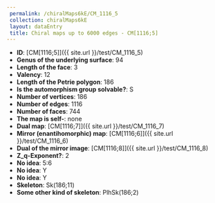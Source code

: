 ```yaml
--- 
 permalink: /chiralMaps6kE/CM_1116_5 
 collection: chiralMaps6kE
 layout: dataEntry
 title: Chiral maps up to 6000 edges - CM[1116;5]
---
```


- **ID**: [CM[1116;5]]({{ site.url }}/test/CM_1116_5)
- **Genus of the underlying surface**: 94
- **Length of the face**: 3
- **Valency**: 12
- **Length of the Petrie polygon**: 186
- **Is the automorphism group solvable?**: S
- **Number of vertices**: 186
- **Number of edges**: 1116
- **Number of faces**: 744
- **The map is self-**: none
- **Dual map**: [CM[1116;7]]({{ site.url }}/test/CM_1116_7)
- **Mirror (enantihomorphic) map**: [CM[1116;6]]({{ site.url }}/test/CM_1116_6)
- **Dual of the mirror image**: [CM[1116;8]]({{ site.url }}/test/CM_1116_8)
- **Z_q-Exponent?**: 2
- **No idea**:  5:6
- **No idea**: Y
- **No idea**: Y
- **Skeleton**: Sk(186;11)
- **Some other kind of skeleton**: PlhSk(186;2)
